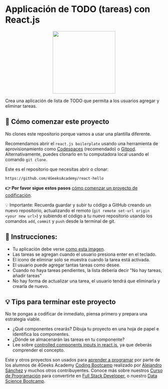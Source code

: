 <!--hide-->
# Applicación de TODO (tareas) con React.js
<!--hide-->

<p align="center">
  <img height="200" src="https://github.com/breatheco-de/exercise-todo-list/blob/master/preview.gif?raw=true" />
</p>

Crea una aplicación de lista de TODO que permita a los usuarios agregar y eliminar tareas.

## 🌱 Cómo comenzar este proyecto

No clones este repositorio porque vamos a usar una plantilla diferente.

Recomendamos abrir el `react.js boilerplate` usando una herramienta de aprovisionamiento como [Codespaces](https://4geeks.com/es/lesson/tutorial-de-github-codespaces) (recomendado) o [Gitpod](https://4geeks.com/es/lesson/como-utilizar-gitpod). Alternativamente, puedes clonarlo en tu computadora local usando el comando `git clone`.

Este es el repositorio que necesitas abrir o clonar:

```
https://github.com/4GeeksAcademy/react-hello
```

**👉 Por favor sigue estos pasos** [cómo comenzar un proyecto de codificación](https://4geeks.com/es/lesson/como-comenzar-un-proyecto-de-codificacion).


💡 Importante: Recuerda guardar y subir tu código a GitHub creando un nuevo repositorio, actualizando el remoto (`git remote set-url origin <your new url>`) y subiendo el código a tu nuevo repositorio usando los comandos `add`, `commit` y `push` desde la terminal de git.

## 📝 Instrucciones:

- Tu aplicación debe verse [como esta imagen](https://github.com/breatheco-de/exercise-todo-list/blob/master/preview.gif?raw=true).
- Las tareas se agregan cuando el usuario presiona enter en el teclado.
- El icono de eliminar solo se muestra cuando la tarea está activada.
- El usuario puede agregar tantas tareas como desee.
- Cuando no haya tareas pendientes, la lista debería decir "No hay tareas, añadir tareas"
- No hay forma de actualizar una tarea, el usuario tendrá que eliminarla y crearla de nuevo.

## 💡 Tips para terminar este proyecto

No te pongas a codificar de inmediato, piensa primero y prepara una estrategia viable. 

- ¿Qué componentes crearás? Dibuja tu proyecto en una hoja de papel e identifica los componentes.
- ¿Dónde se almacenarán las tareas en tu componente?
- Lee sobre [controlled components inputs in react.js](https://www.youtube.com/watch?v=A6YxkyR_T8c&t=15s), ya que deberás comprender el concepto.

Este y otros proyectos son usados para [aprender a programar](https://4geeksacademy.com/es/aprender-a-programar/aprender-a-programar-desde-cero) por parte de los alumnos de 4Geeks Academy [Coding Bootcamp](https://4geeksacademy.com/us/coding-bootcamp) realizado por [Alejandro Sánchez](https://twitter.com/alesanchezr) y muchos otros contribuyentes. Conoce más sobre nuestros [Curso de Programación](https://4geeksacademy.com/es/curso-de-programacion-desde-cero?lang=es) para convertirte en [Full Stack Developer](https://4geeksacademy.com/es/coding-bootcamps/desarrollador-full-stack/?lang=es), o nuestro [Data Science Bootcamp](https://4geeksacademy.com/es/coding-bootcamps/curso-datascience-machine-learning).
